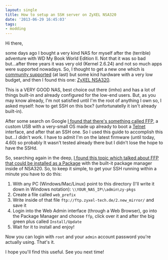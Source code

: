 ```yaml
---
layout: single
title: How to setup an SSH server on ZyXEL NSA320
date: '2013-06-29 16:45:03'
tags:
- modding
---
```


Hi there,

some days ago I bought a very kind NAS for myself after the (terrible) adventure with WD My Book World Edition II. Not that it was so bad but...after three years it was very old (Kernel 2.6.24) and not so much apps were supported nowadays. So, I thought to get a new one which is [community supported](http://archlinuxarm.org/platforms/armv5/zyxel-nsa320 "Arch Linux ARM for ZyXEL NSA320") (at last) but some kind hardware with a very low budget, and then I found this one: [ZyXEL NSA320](http://www.zyxel.com/products_services/nsa320.shtml?t=p "ZyXEL NSA320").

This is a VERY GOOD NAS, best choice out there (imho) and has a lot of things built-in and already configured for the low-end users. But, as you may know already, I'm not satisfied until I'm the root of anything I own so, I asked myself: how to get SSH on this box? (unfortunatelly it isn't already built-in).

After some search on Google [I found that there's something called FFP](http://zyxel.nas-central.org/wiki/FFP-stick "FFP-stick for ZyXEL NSA320"), a custom USB with a very-small OS made up already to boot a [Telnet](http://en.wikipedia.org/wiki/Telnet "Telnet Interface") interface, and after that an SSH one. So I used this guide to accomplish this but...I didn't work. I have to admit I'm on the latest firmware (until today, 4.60) so probably It wasn't tested already there but I didn't lose the hope to have the SSHd.

So, searching again in the deep, [I found this topic which talked about FFP that could be installed as a Package](http://forum.nas-central.org/viewtopic.php?f=249&t=6315#p27531 "FFP as a Package into ZyXEL NSA320") with the built-it package manager inside of NSA320\. So, to keep it simple, to get your SSH running within a minute you have to do this:

1.  With any PC (Windows/Mac/Linux) point to this directory (I'll write it down in Windows notation): `\\YOUR_NAS_IP\\admin\zy-pkgs`
2.  Create a file called `web_prefix`
3.  Write inside of that file `ftp://ftp.zyxel-tech.de/2.new_mirror/` and save it
4.  Login into the Web Admin interface (through a Web Browser), go into the Package Manager and choose `ffp`, click over it and after the big green plus called `Install/Update`
5.  Wait for it to install and enjoy!

Now you can login with `root` and your `admin` account password you're actually using. That's it.

I hope you'll find this useful. See you next time!